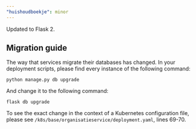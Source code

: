 ```yaml
---
"huishoudboekje": minor
---
```


Updated to Flask 2.

## Migration guide

The way that services migrate their databases has changed. 
In your deployment scripts, please find every instance of the following command:

```shell
python manage.py db upgrade
```

And change it to the following command:

```shell
flask db upgrade
```

To see the exact change in the context of a Kubernetes configuration file, please see `/k8s/base/organisatieservice/deployment.yaml`, lines 69-70.
